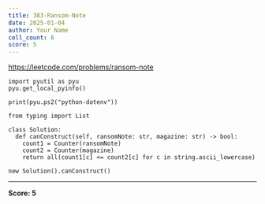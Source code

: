```yaml
---
title: 383-Ransom-Note
date: 2025-01-04
author: Your Name
cell_count: 6
score: 5
---
```


https://leetcode.com/problems/ransom-note


```
import pyutil as pyu
pyu.get_local_pyinfo()
```


```
print(pyu.ps2("python-dotenv"))
```


```
from typing import List
```


```
class Solution:
  def canConstruct(self, ransomNote: str, magazine: str) -> bool:
    count1 = Counter(ransomNote)
    count2 = Counter(magazine)
    return all(count1[c] <= count2[c] for c in string.ascii_lowercase)
```


```
new Solution().canConstruct()
```


---
**Score: 5**